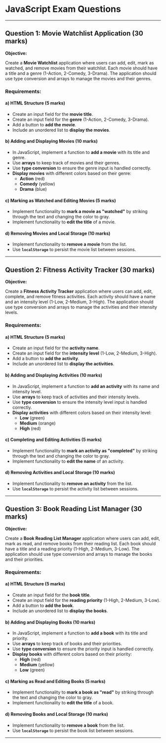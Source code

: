 # JavaScript Exam Questions

---

## Question 1: Movie Watchlist Application (30 marks)

**Objective:**

Create a **Movie Watchlist** application where users can add, edit, mark as watched, and remove movies from their watchlist. Each movie should have a title and a genre (1-Action, 2-Comedy, 3-Drama). The application should use type conversion and arrays to manage the movies and their genres.

### Requirements:

#### a) HTML Structure (5 marks)

- Create an input field for the **movie title**.
- Create an input field for the **genre** (1-Action, 2-Comedy, 3-Drama).
- Add a button to **add the movie**.
- Include an unordered list to **display the movies**.

#### b) Adding and Displaying Movies (10 marks)

- In JavaScript, implement a function to **add a movie** with its title and genre.
- Use **arrays** to keep track of movies and their genres.
- Use **type conversion** to ensure the genre input is handled correctly.
- **Display movies** with different colors based on their genre:
  - **Action** (red)
  - **Comedy** (yellow)
  - **Drama** (blue)

#### c) Marking as Watched and Editing Movies (5 marks)

- Implement functionality to **mark a movie as "watched"** by striking through the text and changing the color to gray.
- Implement functionality to **edit the title** of a movie.

#### d) Removing Movies and Local Storage (10 marks)

- Implement functionality to **remove a movie** from the list.
- Use **`localStorage`** to persist the movie list between sessions.

---

## Question 2: Fitness Activity Tracker (30 marks)

**Objective:**

Create a **Fitness Activity Tracker** application where users can add, edit, complete, and remove fitness activities. Each activity should have a name and an intensity level (1-Low, 2-Medium, 3-High). The application should use type conversion and arrays to manage the activities and their intensity levels.

### Requirements:

#### a) HTML Structure (5 marks)

- Create an input field for the **activity name**.
- Create an input field for the **intensity level** (1-Low, 2-Medium, 3-High).
- Add a button to **add the activity**.
- Include an unordered list to **display the activities**.

#### b) Adding and Displaying Activities (10 marks)

- In JavaScript, implement a function to **add an activity** with its name and intensity level.
- Use **arrays** to keep track of activities and their intensity levels.
- Use **type conversion** to ensure the intensity level input is handled correctly.
- **Display activities** with different colors based on their intensity level:
  - **Low** (green)
  - **Medium** (orange)
  - **High** (red)

#### c) Completing and Editing Activities (5 marks)

- Implement functionality to **mark an activity as "completed"** by striking through the text and changing the color to gray.
- Implement functionality to **edit the name** of an activity.

#### d) Removing Activities and Local Storage (10 marks)

- Implement functionality to **remove an activity** from the list.
- Use **`localStorage`** to persist the activity list between sessions.

---

## Question 3: Book Reading List Manager (30 marks)

**Objective:**

Create a **Book Reading List Manager** application where users can add, edit, mark as read, and remove books from their reading list. Each book should have a title and a reading priority (1-High, 2-Medium, 3-Low). The application should use type conversion and arrays to manage the books and their priorities.

### Requirements:

#### a) HTML Structure (5 marks)

- Create an input field for the **book title**.
- Create an input field for the **reading priority** (1-High, 2-Medium, 3-Low).
- Add a button to **add the book**.
- Include an unordered list to **display the books**.

#### b) Adding and Displaying Books (10 marks)

- In JavaScript, implement a function to **add a book** with its title and priority.
- Use **arrays** to keep track of books and their priorities.
- Use **type conversion** to ensure the priority input is handled correctly.
- **Display books** with different colors based on their priority:
  - **High** (red)
  - **Medium** (yellow)
  - **Low** (green)

#### c) Marking as Read and Editing Books (5 marks)

- Implement functionality to **mark a book as "read"** by striking through the text and changing the color to gray.
- Implement functionality to **edit the title** of a book.

#### d) Removing Books and Local Storage (10 marks)

- Implement functionality to **remove a book** from the list.
- Use **`localStorage`** to persist the book list between sessions.

---


